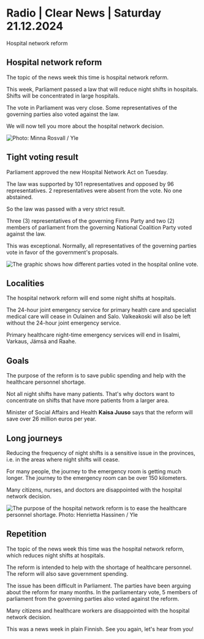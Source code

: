 # Radio \| Clear News \| Saturday 21.12.2024

Hospital network reform

## Hospital network reform

The topic of the news week this time is hospital network reform.

This week, Parliament passed a law that will reduce night shifts in hospitals. Shifts will be concentrated in large hospitals.

The vote in Parliament was very close. Some representatives of the governing parties also voted against the law.

We will now tell you more about the hospital network decision.

![Photo: Minna Rosvall / Yle](https://images.cdn.yle.fi/image/upload/c_crop,h_2759,w_4906,x_4,y_100/ar_1.7777777777777777,c_fill,g_faces,h_431,w_767/dpr_1.0/q_auto:eco/f_auto/fl_lossy/v1734422172/39-139616167612d3c2aed9)

## Tight voting result

Parliament approved the new Hospital Network Act on Tuesday.

The law was supported by 101 representatives and opposed by 96 representatives. 2 representatives were absent from the vote. No one abstained.

So the law was passed with a very strict result.

Three (3) representatives of the governing Finns Party and two (2) members of parliament from the governing National Coalition Party voted against the law.

This was exceptional. Normally, all representatives of the governing parties vote in favor of the government's proposals.

![The graphic shows how different parties voted in the hospital online vote.](https://images.cdn.yle.fi/image/upload/c_crop,h_592,w_1054,x_124,y_0/ar_1.777777777777777,c_fill,g_faces,h_431,w_767/dpr_1.0/q_auto:eco/f_auto/fl_lossy/v1734786635/39-139622867613701f1981)

## Localities

The hospital network reform will end some night shifts at hospitals.

The 24-hour joint emergency service for primary health care and specialist medical care will cease in Oulainen and Salo. Valkeakoski will also be left without the 24-hour joint emergency service.

Primary healthcare night-time emergency services will end in Iisalmi, Varkaus, Jämsä and Raahe.

## Goals

The purpose of the reform is to save public spending and help with the healthcare personnel shortage.

Not all night shifts have many patients. That's why doctors want to concentrate on shifts that have more patients from a larger area.

Minister of Social Affairs and Health **Kaisa Juuso** says that the reform will save over 26 million euros per year.

## Long journeys

Reducing the frequency of night shifts is a sensitive issue in the provinces, i.e. in the areas where night shifts will cease.

For many people, the journey to the emergency room is getting much longer. The journey to the emergency room can be over 150 kilometers.

Many citizens, nurses, and doctors are disappointed with the hospital network decision.

![The purpose of the hospital network reform is to ease the healthcare personnel shortage. Photo: Henrietta Hassinen / Yle](https://images.cdn.yle.fi/image/upload/c_crop,h_2859,w_5083,x_11,y_0/ar_1.7777777777777777,c_fill,g_faces,h_431,w_767/dpr_1.0/q_auto:eco/f_auto/fl_lossy/v1730722490/39-133785666c87cf72dace)

## Repetition

The topic of the news week this time was the hospital network reform, which reduces night shifts at hospitals.

The reform is intended to help with the shortage of healthcare personnel. The reform will also save government spending.

The issue has been difficult in Parliament. The parties have been arguing about the reform for many months. In the parliamentary vote, 5 members of parliament from the governing parties also voted against the reform.

Many citizens and healthcare workers are disappointed with the hospital network decision.

This was a news week in plain Finnish. See you again, let's hear from you!

